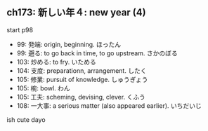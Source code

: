 ## ch173: 新しい年４: new year (4)

start p98

- 99: 発端: origin, beginning. ほったん
- 99: 遡る: to go back in time, to go upstream. さかのぼる
- 103: 炒める: to fry. いためる
- 104: 支度: preparationn, arrangement. したく
- 105: 修業: pursuit of knowledge. しゅうぎょう
- 105: 椀: bowl. わん
- 105: 工夫: scheming, devising, clever. くふう
- 108: 一大事: a serious matter (also appeared earlier). いちだいじ

ish cute dayo
